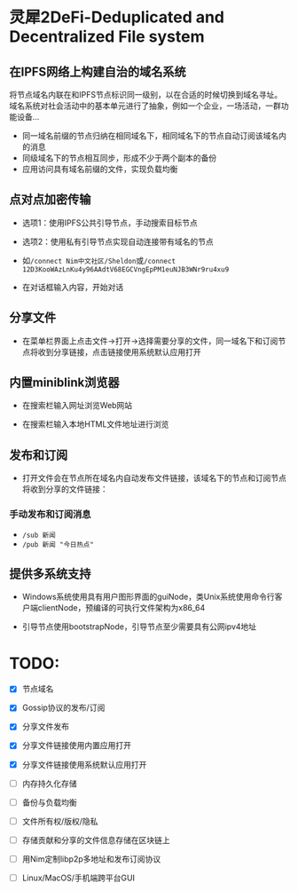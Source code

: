 # 灵犀2DeFi-Deduplicated and Decentralized File system

## 在IPFS网络上构建自治的域名系统

将节点域名内联在和IPFS节点标识同一级别，以在合适的时候切换到域名寻址。域名系统对社会活动中的基本单元进行了抽象，例如一个企业，一场活动，一群功能设备...

- 同一域名前缀的节点归纳在相同域名下，相同域名下的节点自动订阅该域名内的消息
- 同级域名下的节点相互同步，形成不少于两个副本的备份
- 应用访问具有域名前缀的文件，实现负载均衡

## 点对点加密传输

- 选项1：使用IPFS公共引导节点，手动搜索目标节点
- 选项2：使用私有引导节点实现自动连接带有域名的节点

- 如`/connect Nim中文社区/Sheldon`或`/connect 12D3KooWAzLnKu4y96AAdtV68EGCVngEpPM1euNJB3WNr9ru4xu9`

- 在对话框输入内容，开始对话
  
## 分享文件
- 在菜单栏界面上点击文件->打开->选择需要分享的文件，同一域名下和订阅节点将收到分享链接，点击链接使用系统默认应用打开

## 内置miniblink浏览器

- 在搜索栏输入网址浏览Web网站

- 在搜索栏输入本地HTML文件地址进行浏览

## 发布和订阅

- 打开文件会在节点所在域名内自动发布文件链接，该域名下的节点和订阅节点将收到分享的文件链接：

### 手动发布和订阅消息

- `/sub 新闻`
- `/pub 新闻 "今日热点"`

## 提供多系统支持

- Windows系统使用具有用户图形界面的guiNode，类Unix系统使用命令行客户端clientNode，预编译的可执行文件架构为x86_64

- 引导节点使用bootstrapNode，引导节点至少需要具有公网ipv4地址

# TODO:

- [X] 节点域名
- [X] Gossip协议的发布/订阅
- [X] 分享文件发布
- [X] 分享文件链接使用内置应用打开
- [X] 分享文件链接使用系统默认应用打开
- [ ] 内存持久化存储
- [ ] 备份与负载均衡
- [ ] 文件所有权/版权/隐私
- [ ] 存储贡献和分享的文件信息存储在区块链上
- [ ] 用Nim定制libp2p多地址和发布订阅协议
- [ ] Linux/MacOS/手机端跨平台GUI

